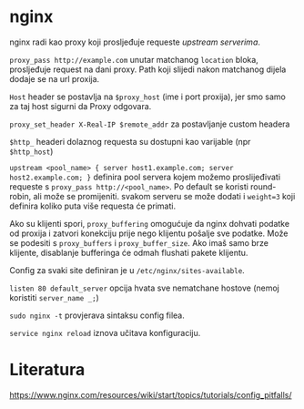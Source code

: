 # nginx

nginx radi kao proxy koji prosljeđuje requeste *upstream serverima*.

`proxy_pass http://example.com` unutar matchanog `location` bloka, prosljeđuje request na dani proxy. Path koji slijedi nakon matchanog dijela dodaje se na url proxija.

`Host` header se postavlja na `$proxy_host` (ime i port proxija), jer smo samo za taj host sigurni da Proxy odgovara.

`proxy_set_header X-Real-IP $remote_addr` za postavljanje custom headera

`$http_` headeri dolaznog requesta su dostupni kao varijable (npr `$http_host`)

`upstream <pool_name> { server host1.example.com; server host2.example.com; }` definira pool servera kojem možemo proslijeđivati requeste s `proxy_pass http://<pool_name>`. Po default se koristi round-robin, ali može se promijeniti. svakom serveru se može dodati i `weight=3` koji definira koliko puta više requesta će primati.

Ako su klijenti spori, `proxy_buffering` omogućuje da nginx dohvati podatke od proxija i zatvori konekciju prije nego klijentu pošalje sve podatke. Može se podesiti s `proxy_buffers` i `proxy_buffer_size`. Ako imaš samo brze klijente, disablanje bufferinga će odmah flushati pakete klijentu.

Config za svaki site definiran je u `/etc/nginx/sites-available`.

`listen 80 default_server` opcija hvata sve nematchane hostove (nemoj koristiti `server_name _;`)

`sudo nginx -t` provjerava sintaksu config filea.

`service nginx reload` iznova učitava konfiguraciju.

# Literatura
https://www.nginx.com/resources/wiki/start/topics/tutorials/config_pitfalls/
